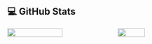 
## &#x1F4BB; GitHub Stats
<div style="display: flex; flex-direction: row;">
    <img
      align="center"
      style="height: auto; width: 50%;"
      src="https://github-readme-stats.vercel.app/api/?username=proallone&theme=one_dark_pro&show_icons=true"
    />
    <img
      align="center"
      style="height: auto; width: 35%";
      src="https://github-readme-stats.vercel.app/api/top-langs/?username=proallone&layout=donut&theme=one_dark_pro"
    />
</div>
